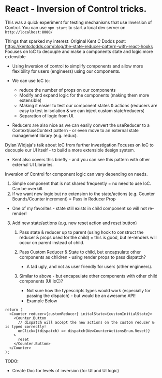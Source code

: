 # React - Inversion of Control tricks.

This was a quick experiment for testing mechanisms that use Inversion of Control.
You can use `npm start` to start a local dev server on `http://localhost:8080/`

Things that sparked my interest:
Original Kent C Dodds post: https://kentcdodds.com/blog/the-state-reducer-pattern-with-react-hooks
Focuses on IoC to decouple and make a components state and logic more extensible

- Using Inversion of control to simplify components and allow more flexibility for users (engineers) using our components.
- We can use IoC to:

  - reduce the number of props on our components
  - Modify and expand logic for the components (making them more extensible)
  - Making it easier to test our component states & actions (reducers are easy to test in isolation & we can inject custom state/reducers)
  - Separation of logic from UI.

- Reducers are also nice as we can easily convert the useReducer to a Context/useContext pattern - or even move to an external state management library (e.g. redux).

Dylan Widjaja's talk about IoC from further investigation
Focuses on IoC to decouple our UI itself - to build a more extensible design system.

- Kent also covers this briefly - and you can see this pattern with other external UI Libraries.

Inversion of Control for component logic can vary depending on needs.

1. Simple component that is not shared frequently = no need to use IoC. Can be overkill.
2. If we want new logic but no extension to the state/actions (e.g. Counter Bounds/Counter increment) = Pass in Reducer Prop

- One of my favorites - state still exists in child component so will not re-render!

3. Add new state/actions (e.g. new reset action and reset button)

   1. Pass state & reducer up to parent (using hook to construct the reducer & props used for the child) = this is good, but re-renders will occur on parent instead of child.


   2. Pass Custom Reducer & State to child, but encapsulate other components as children - using render props to pass dispatch?

      - A tad ugly, and not as user friendly for users (other engineers).

   3. Similar to above - but encapsulate other components with other child components (UI IoC)?
      - Not sure how the typescripts types would work (especially for passing the dispatch) - but would be an awesome API!
      - Example Below

```tsx
return (
  <Counter reducer={customReducer} initalState={customInitialState}>
    <Counter.Button
      // dispatch will accept the new actions on the custom reducer & is typed correctly!
      onClick={(dispatch) => dispatch(NewCounterActionsEnum.Reset)}
    >
      reset
    </Counter.Button>
  </Counter>
);
```

TODO:
- Create Doc for levels of inversion (for UI and UI logic)
